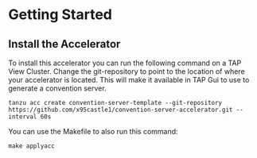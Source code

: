 # Getting Started

## Install the Accelerator

To install this accelerator you can run the following command on a TAP View Cluster. Change the git-repository to point to the location of where your accelerator is located. This will make it available in TAP Gui to use to generate a convention server.

```shell
tanzu acc create convention-server-template --git-repository https://github.com/x95castle1/convention-server-accelerator.git --interval 60s
```

You can use the Makefile to also run this command:

```shell
make applyacc
```


